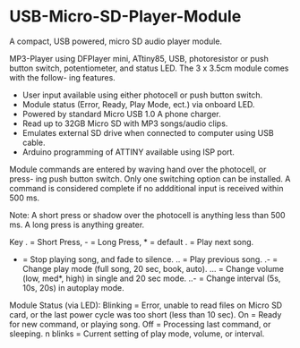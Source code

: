 # USB-Micro-SD-Player-Module
A compact, USB powered, micro SD audio player module.

MP3-Player using DFPlayer mini, ATtiny85, USB, photoresistor or push button switch, 
potentiometer, and status LED. The 3 x 3.5cm module comes with the follow-
ing features.
 - User input available using either photocell or push button switch.
 - Module status (Error, Ready, Play Mode, ect.) via onboard LED.
 - Powered by standard Micro USB 1.0 A phone charger.
 - Read up to 32GB Micro SD with MP3 songs/audio clips.
 - Emulates external SD drive when connected to computer using USB cable.
 - Arduino programming of ATTINY available using ISP port.
 
Module commands are entered by waving hand over the photocell, or press-
ing push button switch. Only one switching option can be installed.
A command is considered complete if no addditional input is received
within 500 ms. 

Note: A short press or shadow over the photocell is anything less
than 500 ms. A long press is anything greater.

Key . = Short Press, - = Long Press, * = default
 .    = Play next song.
 -    = Stop playing song, and fade to silence.
 ..   = Play previous song.
 .-   = Change play mode (full song, 20 sec, book, auto).
 ...  = Change volume (low, med*, high) in single and 20 sec mode.
 ..-  = Change interval (5s, 10s, 20s) in autoplay mode.
 
 Module Status (via LED):
 Blinking = Error, unable to read files on Micro SD card, or the last
            power cycle was too short (less than 10 sec).
 On       = Ready for new command, or playing song.
 Off      = Processing last command, or sleeping.
 n blinks = Current setting of play mode, volume, or interval.
